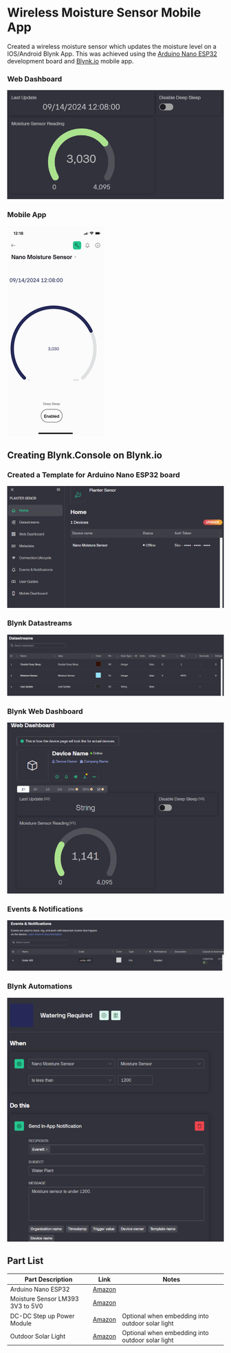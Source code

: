 # Wireless Moisture Sensor Mobile App



Created a wireless moisture sensor which updates the moisture level on a IOS/Android Blynk App.  This was achieved using the [Arduino Nano ESP32](https://docs.arduino.cc/tutorials/nano-esp32/cheat-sheet/) development board and [Blynk.io](https://blynk.io/) mobile app.



### Web Dashboard

![image-20240914121457494](./docs/image-20240914121457494.png)

### Mobile App

![20240914_191854000_iOS](./docs/20240914_191854000_iOS.png)

## Creating Blynk.Console on Blynk.io



### Created a Template for Arduino Nano ESP32 board

![image-20240914121620471](./docs/image-20240914121620471.png)



### Blynk Datastreams

![image-20240914121657159](./docs/image-20240914121657159.png)



### Blynk Web Dashboard

![image-20240914121722688](./docs/image-20240914121722688.png)



### Events & Notifications

![image-20240914121756175](./docs/image-20240914121756175.png)



### Blynk Automations

![image-20240914121834728](./docs/image-20240914121834728.png)







## Part List

| Part Description                 | Link                                                         | Notes                                            |
| -------------------------------- | ------------------------------------------------------------ | ------------------------------------------------ |
| Arduino Nano ESP32               | [Amazon](https://www.amazon.com/Arduino-ABX00083-Bluetooth-MicroPython-Compatible/dp/B0C947BHK5/ref=sr_1_1_sspa?crid=1LHE1BPO6T1CZ&dib=eyJ2IjoiMSJ9.GzP-GvhsR81ftjmV7C-hRSqxdi7Hlz6onnJy09CvVnB-e47WF9xx4PdkocILjZLZ4-p8eQGgZsy9phlsHUloZ3YA28UBmBsaXXY-kSq7HMtZ5QUDp_gFwZPFEXGRyoHEkffdMc9bPb648RKSEVs7udJ8znY6hNYCjK9ObsZ3cdsXiE72gL84Gq4tIUNoOeL0sCpZaEllcZuov405Dpj6fMbgXtQx9B_cRFzzrbXb1wE.Gd4dJN_rXKFQugccEcY8jmhJfDvop7U8hwzMWc4P4WQ&dib_tag=se&keywords=arduino+nano+esp32&qid=1725316810&sprefix=arduino+nano+esp32%2Caps%2C148&sr=8-1-spons&sp_csd=d2lkZ2V0TmFtZT1zcF9hdGY&psc=1) |                                                  |
| Moisture Sensor LM393 3V3 to 5V0 | [Amazon](https://www.amazon.com/HiLetgo-Moisture-Automatic-Watering-Arduino/dp/B01DKISKLO/ref=sr_1_7?crid=385VNNPKGYP9Z&dib=eyJ2IjoiMSJ9.Rjq-jful1ChilKba7CvfTaS-a7HW40I4klVGc4dVpaEO5W0l1ykbPbeOfgeY5fQQ8qG74jjhlhqVhr2oHhCx4mVwh_ukMXXJ-hH_f3TVGiFgs5B4XULhke1zx4l9HmJYpHAS-uDcFrvh1-8VRKNABIUEGmirM2g9V51-e82l_ipeaTGd2YS6g7zuX6tdjwh1OzIu9djQ8eD3hVFfoRZbxhrBorkEY32Pmetzdc93mV0.618aWsLBCyyKAKvsJBXAoR_p9Cq2EB2yDsGL2XlIrpU&dib_tag=se&keywords=Soil+Moisture+Sensor&qid=1725316484&sprefix=soil+moisture+sensor%2Caps%2C135&sr=8-7) |                                                  |
| DC-DC Step up Power Module       | [Amazon](https://www.amazon.com/Comidox-Module-Voltage-Converter-0-9-5V/dp/B07L76KLRY/ref=sr_1_1?crid=8L59AUCHPTPV&dib=eyJ2IjoiMSJ9.pzjbPVYdYn3oi9dSMbHKqgPz-zK7e2UGQLyk7W1rekF5rwbqojQlIRZhxJRNTC9m57ZW_QxQAauhY5DquW8NJO2-tuF3wziDU56QPHYgeKENfbzlalE53JIuyPEncl3BQzRURcdB5DP_ojATs7qBR1axWapHSeJqnJv5anYQYBMZOYJTrLS9swagqEAVDQpaik8q6wh9RGzk8Cx0wK51y3VeSBvcghNffIVNqiaKvxo.pU5nT3HBZgaKZMnuzcvZkDD5rxWnGRhMecj5xy8H244&dib_tag=se&keywords=1.5V+1.8V+2.5V+3V+3.3V+3.7V+4.2V+to+5V+DC-DC+Step+Up+Power+Module+Voltage+Boost+Converter+Board+0.9-5V+to+5V+5PCS&qid=1725316674&sprefix=1.5v+1.8v+2.5v+3v+3.3v+3.7v+4.2v+to+5v+dc-dc+step+up+power+module+voltage+boost+converter+board+0.9-5v+to+5v+5pcs%2Caps%2C138&sr=8-1) | Optional when embedding into outdoor solar light |
| Outdoor Solar Light              | [Amazon](https://www.amazon.com/Outdoor-Waterproof-Powered-Security-Outside/dp/B0CMCKWZNN/ref=sr_1_3_sspa?crid=25VYANC3XXE05&dib=eyJ2IjoiMSJ9.daORrdqYLfwM_dNX85r1TSRyBJpTdWN-ZcjkIwM0OY0nHUzhopuFFpxV8PIwuVzJpGl1PPu-6DjGn1bAAfmqHHPFGahXmWxycMIiDsnmxja_f-9Zr-ahTTTwbe3AfgPCsw-J0mBM67VTqoNUIUTnx2-TfFNUU2YN6GSgB5Ll8JX42eJFhAU9yzlct15d42dbrlYwUFS8Y6jtVinhGU1ZXyLFd-pereDICt77K3ngYdaBtLw2b0rN3KnhQp8J_hY5rUK7lhdMkfe79J1A9urlRPagpWIzvCTJRMRaSpd4B4Q.KnsU8r6QEFFh9sxASJdo2UZ7NZEAVzy8MQl1x4CoC2o&dib_tag=se&keywords=Solar%2BLights%2BOutdoor%2BWaterproof%2BMotion%2BSensor%2C380%2BLED%2BSolar%2BPowered%2BFlood%2BLights%2B3000LM%2BSolar%2BSecurity%2BWall%2BLights%2Bwith%2B3%2BModes%2BIP65%2BWaterproof%2Bfor%2BOutside%2C%2BYard%2C%2BWall%2C%2BStreet%2C%2BPatio&qid=1725316765&s=hi&sprefix=solar%2Blights%2Boutdoor%2Bwaterproof%2Bmotion%2Bsensor%2C380%2Bled%2Bsolar%2Bpowered%2Bflood%2Blights%2B3000lm%2Bsolar%2Bsecurity%2Bwall%2Blights%2Bwith%2B3%2Bmodes%2Bip65%2Bwaterproof%2Bfor%2Boutside%2C%2Byard%2C%2Bwall%2C%2Bstreet%2C%2Bpatio%2Ctools%2C140&sr=1-3-spons&sp_csd=d2lkZ2V0TmFtZT1zcF9hdGY&th=1) | Optional when embedding into outdoor solar light |

